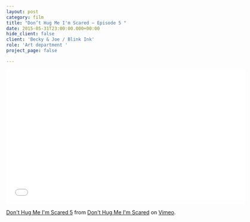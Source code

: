 ```yaml
---
layout: post
category: film
title: "Don’t Hug Me I'm Scared — Episode 5 "
date: 2015-05-31T23:00:00.000+00:00
hide_client: false
client: 'Becky & Joe / Blink Ink'
role: 'Art department '
project_page: false

---
```

<iframe src="[https://player.vimeo.com/video/142407272](https://player.vimeo.com/video/142407272 "https://player.vimeo.com/video/142407272")" width="640" height="360" frameborder="0" allow="autoplay; fullscreen" allowfullscreen></iframe>

<p><a href="[https://vimeo.com/142407272](https://vimeo.com/142407272 "https://vimeo.com/142407272")">Don&#039;t Hug Me I&#039;m Scared 5</a> from <a href="[https://vimeo.com/user24085556](https://vimeo.com/user24085556 "https://vimeo.com/user24085556")">Don&#039;t Hug Me I&#039;m Scared</a> on <a href="[https://vimeo.com](https://vimeo.com "https://vimeo.com")">Vimeo</a>.</p>
